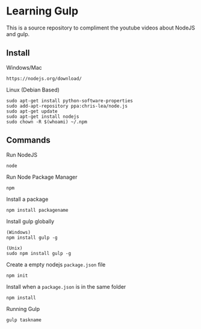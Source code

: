 # Learning Gulp

This is a source repository to compliment the youtube videos about NodeJS and gulp.

## Install

Windows/Mac

    https://nodejs.org/download/

Linux (Debian Based)

    sudo apt-get install python-software-properties
    sudo add-apt-repository ppa:chris-lea/node.js
    sudo apt-get update
    sudo apt-get install nodejs
    sudo chown -R $(whoami) ~/.npm

## Commands

Run NodeJS

    node

Run Node Package Manager

    npm

Install a package

    npm install packagename

Install gulp globally

    (Windows)
    npm install gulp -g  

    (Unix)
    sudo npm install gulp -g

Create a empty nodejs `package.json` file

    npm init

Install when a `package.json` is in the same folder

    npm install

Running Gulp

    gulp taskname